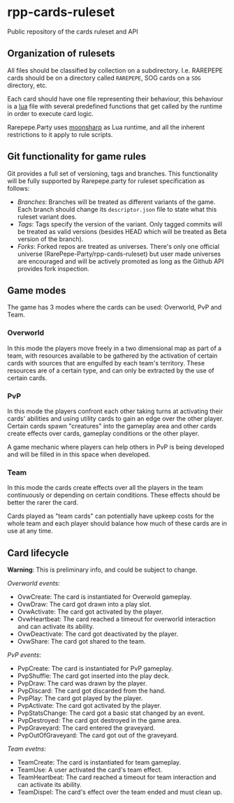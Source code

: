 # rpp-cards-ruleset
Public repository of the cards ruleset and API

## Organization of rulesets

All files should be classified by collection on a subdirectory. I.e. RAREPEPE cards should be on a directory called `RAREPEPE`, SOG cards on a `SOG` directory, etc.

Each card should have one file representing their behaviour, this behaviour is a [lua] file with several predefined functions that get called by the runtime in order to execute card logic.

Rarepepe.Party uses [moonsharp] as Lua runtime, and all the inherent restrictions to it apply to rule scripts.

## Git functionality for game rules

Git provides a full set of versioning, tags and branches. This functionality will be fully supported by Rarepepe.party for ruleset specification as follows:

 * _Branches_: Branches will be treated as different variants of the game. Each branch should change its `descriptor.json` file to state what this ruleset variant does.
 * _Tags_: Tags specify the version of the variant. Only tagged commits will be treated as valid versions (besides HEAD which will be treated as Beta version of the branch).
 * _Forks_: Forked repos are treated as universes. There's only one official universe (RarePepe-Party/rpp-cards-ruleset) but user made universes are encouraged and will be actively promoted as long as the Github API provides fork inspection.

## Game modes

The game has 3 modes where the cards can be used: Overworld, PvP and Team.

### Overworld

In this mode the players move freely in a two dimensional map as part of a team, with resources available to be gathered by the activation of certain cards with sources that are engulfed by each team's territory. These resources are of a certain type, and can only be extracted by the use of certain cards.

### PvP

In this mode the players confront each other taking turns at activating their cards' abilities and using utility cards to gain an edge over the other player. Certain cards spawn "creatures" into the gameplay area and other cards create effects over cards, gameplay conditions or the other player.

A game mechanic where players can help others in PvP is being developed and will be filled in in this space when developed.

### Team

In this mode the cards create effects over all the players in the team continuously or depending on certain conditions. These effects should be better the rarer the card.

Cards played as "team cards" can potentially have upkeep costs for the whole team and each player should balance how much of these cards are in use at any time.

## Card lifecycle

**Warning**: This is preliminary info, and could be subject to change.

_Overworld events_:

 * OvwCreate: The card is instantiated for Overwold gameplay. 
 * OvwDraw: The card got drawn into a play slot.
 * OvwActivate: The card got activated by the player.
 * OvwHeartbeat: The card reached a timeout for overworld interaction and can activate its ability.
 * OvwDeactivate: The card got deactivated by the player.
 * OvwShare: The card got shared to the team.

_PvP events_:

 * PvpCreate: The card is instantiated for PvP gameplay.
 * PvpShuffle: The card got inserted into the play deck.
 * PvpDraw: The card was drawn by the player.
 * PvpDiscard: The card got discarded from the hand.
 * PvpPlay: The card got played by the player.
 * PvpActivate: The card got activated by the player.
 * PvpStatsChange: The card got a basic stat changed by an event.
 * PvpDestroyed: The card got destroyed in the game area.
 * PvpGraveyard: The card entered the graveyard.
 * PvpOutOfGraveyard: The card got out of the graveyard.

_Team evetns_:

 * TeamCreate: The card is instantiated for team gameplay.
 * TeamUse: A user activated the card's team effect.
 * TeamHeartbeat: The card reached a timeout for team interaction and can activate its ability.
 * TeamDispel: The card's effect over the team ended and must clean up.

[lua]: https://www.lua.org
[moonsharp]: http://www.moonsharp.org/
